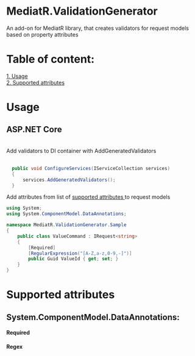 # MediatR.ValidationGenerator
An add-on for MediatR library, that creates validators for request models based on property attributes

# Table of content:
<a href="#1">1. Usage</a> </br>
<a href="#2">2. Supported attributes</a></br>

<h1 id="1">Usage</h1>
<h2>ASP.NET Core</h2> </br>
Add validators to DI container with AddGeneratedValidators </br> </br>

```csharp
  public void ConfigureServices(IServiceCollection services)
  {
      services.AddGeneratedValidators();
  }
```
Add attributes from list of <a href="#2">supported attributes </a> to request models
```csharp
using System;
using System.ComponentModel.DataAnnotations;

namespace MediatR.ValidationGenerator.Sample
{
    public class ValueCommand : IRequest<string>
    {
        [Required]
        [RegularExpression("[A-Z,a-z,0-9,-]")]
        public Guid ValueId { get; set; }
    }
}
```

<h1 id="2">Supported attributes</h1>
<h2>System.ComponentModel.DataAnnotations:</h2>
<h4>Required</h4>
<h4>Regex</h4>
